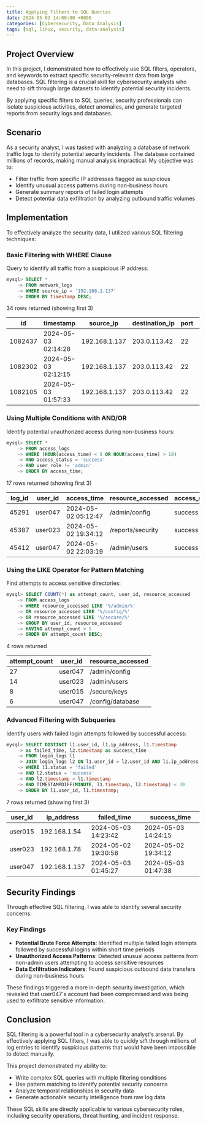 ```yaml
---
title: Applying Filters to SQL Queries
date: 2024-05-03 14:00:00 +0000
categories: [Cybersecurity, Data Analysis]
tags: [sql, linux, security, data-analysis]
---
```


## Project Overview

In this project, I demonstrated how to effectively use SQL filters, operators, and keywords to extract specific security-relevant data from large databases. SQL filtering is a crucial skill for cybersecurity analysts who need to sift through large datasets to identify potential security incidents.

By applying specific filters to SQL queries, security professionals can isolate suspicious activities, detect anomalies, and generate targeted reports from security logs and databases.

## Scenario

As a security analyst, I was tasked with analyzing a database of network traffic logs to identify potential security incidents. The database contained millions of records, making manual analysis impractical. My objective was to:

- Filter traffic from specific IP addresses flagged as suspicious
- Identify unusual access patterns during non-business hours
- Generate summary reports of failed login attempts
- Detect potential data exfiltration by analyzing outbound traffic volumes

## Implementation

To effectively analyze the security data, I utilized various SQL filtering techniques:

### Basic Filtering with WHERE Clause

Query to identify all traffic from a suspicious IP address:

```sql
mysql> SELECT * 
    -> FROM network_logs 
    -> WHERE source_ip = '192.168.1.137'
    -> ORDER BY timestamp DESC;
```

34 rows returned (showing first 3)

| id      | timestamp           | source_ip     | destination_ip | port  | protocol | bytes_sent |
|---------|---------------------|---------------|----------------|-------|----------|------------|
| 1082437 | 2024-05-03 02:14:28 | 192.168.1.137 | 203.0.113.42   | 22    | SSH      | 4096       |
| 1082302 | 2024-05-03 02:12:15 | 192.168.1.137 | 203.0.113.42   | 22    | SSH      | 8192       |
| 1082105 | 2024-05-03 01:57:33 | 192.168.1.137 | 203.0.113.42   | 22    | SSH      | 2048       |

### Using Multiple Conditions with AND/OR

Identify potential unauthorized access during non-business hours:

```sql
mysql> SELECT * 
    -> FROM access_logs 
    -> WHERE (HOUR(access_time) < 8 OR HOUR(access_time) > 18)
    -> AND access_status = 'success'
    -> AND user_role != 'admin'
    -> ORDER BY access_time;
```

17 rows returned (showing first 3)

| log_id  | user_id | access_time         | resource_accessed | access_status | user_role |
|---------|---------|---------------------|-------------------|---------------|-----------|
| 45291   | user047 | 2024-05-02 05:12:47 | /admin/config     | success       | standard  |
| 45387   | user023 | 2024-05-02 19:34:12 | /reports/security | success       | standard  |
| 45412   | user047 | 2024-05-02 22:03:19 | /admin/users      | success       | standard  |

### Using the LIKE Operator for Pattern Matching

Find attempts to access sensitive directories:

```sql
mysql> SELECT COUNT(*) as attempt_count, user_id, resource_accessed
    -> FROM access_logs
    -> WHERE resource_accessed LIKE '%/admin/%' 
    -> OR resource_accessed LIKE '%/config/%'
    -> OR resource_accessed LIKE '%/secure/%'
    -> GROUP BY user_id, resource_accessed
    -> HAVING attempt_count > 5
    -> ORDER BY attempt_count DESC;
```

4 rows returned

| attempt_count | user_id | resource_accessed |
|---------------|---------|-------------------|
| 27            | user047 | /admin/config     |
| 14            | user023 | /admin/users      |
| 8             | user015 | /secure/keys      |
| 6             | user047 | /config/database  |

### Advanced Filtering with Subqueries

Identify users with failed login attempts followed by successful access:

```sql
mysql> SELECT DISTINCT l1.user_id, l1.ip_address, l1.timestamp 
    -> as failed_time, l2.timestamp as success_time
    -> FROM login_logs l1
    -> JOIN login_logs l2 ON l1.user_id = l2.user_id AND l1.ip_address = l2.ip_address
    -> WHERE l1.status = 'failed' 
    -> AND l2.status = 'success'
    -> AND l2.timestamp > l1.timestamp
    -> AND TIMESTAMPDIFF(MINUTE, l1.timestamp, l2.timestamp) < 30
    -> ORDER BY l1.user_id, l1.timestamp;
```

7 rows returned (showing first 3)

| user_id | ip_address    | failed_time         | success_time         |
|---------|---------------|---------------------|----------------------|
| user015 | 192.168.1.54  | 2024-05-03 14:23:42 | 2024-05-03 14:24:15  |
| user023 | 192.168.1.78  | 2024-05-02 19:30:58 | 2024-05-02 19:34:12  |
| user047 | 192.168.1.137 | 2024-05-03 01:45:27 | 2024-05-03 01:47:38  |

## Security Findings

Through effective SQL filtering, I was able to identify several security concerns:

### Key Findings

- **Potential Brute Force Attempts**: Identified multiple failed login attempts followed by successful logins within short time periods
- **Unauthorized Access Patterns**: Detected unusual access patterns from non-admin users attempting to access sensitive resources
- **Data Exfiltration Indicators**: Found suspicious outbound data transfers during non-business hours

These findings triggered a more in-depth security investigation, which revealed that user047's account had been compromised and was being used to exfiltrate sensitive information.

## Conclusion

SQL filtering is a powerful tool in a cybersecurity analyst's arsenal. By effectively applying SQL filters, I was able to quickly sift through millions of log entries to identify suspicious patterns that would have been impossible to detect manually.

This project demonstrated my ability to:

- Write complex SQL queries with multiple filtering conditions
- Use pattern matching to identify potential security concerns
- Analyze temporal relationships in security data
- Generate actionable security intelligence from raw log data

These SQL skills are directly applicable to various cybersecurity roles, including security operations, threat hunting, and incident response.